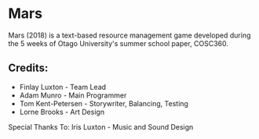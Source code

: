 # Mars
Mars (2018) is a text-based resource management game developed during the 5 weeks of Otago University's summer school paper, COSC360.

## Credits:
* Finlay Luxton       - Team Lead
* Adam Munro          - Main Programmer
* Tom Kent-Petersen   - Storywriter, Balancing, Testing
* Lorne Brooks        - Art Design

Special Thanks To:
Iris Luxton         - Music and Sound Design
